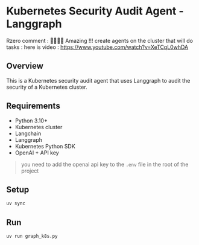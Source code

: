 
# Kubernetes Security Audit Agent - Langgraph

Rzero comment  :  🚀🚀🚀🚀 Amazing !!! create agents on the cluster that will do tasks : 
here is video : https://www.youtube.com/watch?v=XeTCqL0whDA
## Overview

This is a Kubernetes security audit agent that uses Langgraph to audit the security of a Kubernetes cluster.

## Requirements

- Python 3.10+
- Kubernetes cluster
- Langchain
- Langgraph
- Kubernetes Python SDK
- OpenAI + API key

> you need to add the openai api key to the `.env` file in the root of the project

## Setup

```bash
uv sync
```

## Run

```bash
uv run graph_k8s.py
```
